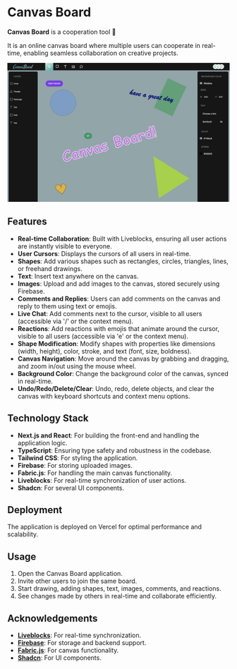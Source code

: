 # Canvas Board

**Canvas Board** is a cooperation tool 🤍

It is an online canvas board where multiple users can cooperate in real-time, enabling seamless collaboration on creative projects.

![App Preview](https://github.com/smllns/CanvasBoard/blob/main/public/assets/board-example.png?raw=true)

## Features

- **Real-time Collaboration**: Built with Liveblocks, ensuring all user actions are instantly visible to everyone.
- **User Cursors**: Displays the cursors of all users in real-time.
- **Shapes**: Add various shapes such as rectangles, circles, triangles, lines, or freehand drawings.
- **Text**: Insert text anywhere on the canvas.
- **Images**: Upload and add images to the canvas, stored securely using Firebase.
- **Comments and Replies**: Users can add comments on the canvas and reply to them using text or emojis.
- **Live Chat**: Add comments next to the cursor, visible to all users (accessible via '/' or the context menu).
- **Reactions**: Add reactions with emojis that animate around the cursor, visible to all users (accessible via 'e' or the context menu).
- **Shape Modification**: Modify shapes with properties like dimensions (width, height), color, stroke, and text (font, size, boldness).
- **Canvas Navigation**: Move around the canvas by grabbing and dragging, and zoom in/out using the mouse wheel.
- **Background Color**: Change the background color of the canvas, synced in real-time.
- **Undo/Redo/Delete/Clear**: Undo, redo, delete objects, and clear the canvas with keyboard shortcuts and context menu options.

## Technology Stack

- **Next.js and React**: For building the front-end and handling the application logic.
- **TypeScript**: Ensuring type safety and robustness in the codebase.
- **Tailwind CSS**: For styling the application.
- **Firebase**: For storing uploaded images.
- **Fabric.js**: For handling the main canvas functionality.
- **Liveblocks**: For real-time synchronization of user actions.
- **Shadcn**: For several UI components.

## Deployment

The application is deployed on Vercel for optimal performance and scalability.

## Usage

1. Open the Canvas Board application.
2. Invite other users to join the same board.
3. Start drawing, adding shapes, text, images, comments, and reactions.
4. See changes made by others in real-time and collaborate efficiently.

## Acknowledgements

- **[Liveblocks](https://liveblocks.io/)**: For real-time synchronization.
- **[Firebase](https://firebase.google.com/)**: For storage and backend support.
- **[Fabric.js](http://fabricjs.com/)**: For canvas functionality.
- **[Shadcn](https://ui.shadcn.com/)**: For UI components.

<!-- This is a [Next.js](https://nextjs.org/) project bootstrapped with [`create-next-app`](https://github.com/vercel/next.js/tree/canary/packages/create-next-app).

## Getting Started

First, run the development server:

```bash
npm run dev
# or
yarn dev
# or
pnpm dev
# or
bun dev
```

Open [http://localhost:3000](http://localhost:3000) with your browser to see the result.

You can start editing the page by modifying `app/page.tsx`. The page auto-updates as you edit the file.

This project uses [`next/font`](https://nextjs.org/docs/basic-features/font-optimization) to automatically optimize and load Inter, a custom Google Font.

## Learn More

To learn more about Next.js, take a look at the following resources:

- [Next.js Documentation](https://nextjs.org/docs) - learn about Next.js features and API.
- [Learn Next.js](https://nextjs.org/learn) - an interactive Next.js tutorial.

You can check out [the Next.js GitHub repository](https://github.com/vercel/next.js/) - your feedback and contributions are welcome!

## Deploy on Vercel

The easiest way to deploy your Next.js app is to use the [Vercel Platform](https://vercel.com/new?utm_medium=default-template&filter=next.js&utm_source=create-next-app&utm_campaign=create-next-app-readme) from the creators of Next.js.

Check out our [Next.js deployment documentation](https://nextjs.org/docs/deployment) for more details. -->
